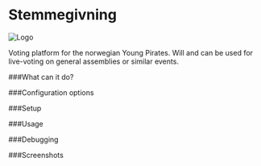 Stemmegivning
=============

![Logo](http://ungepirater.no/img/Logo_ungPIR_fullFarge.svg)

Voting platform for the norwegian Young Pirates. Will and can be used for live-voting on general assemblies or similar events.

###What can it do?

###Configuration options

###Setup

###Usage

###Debugging

###Screenshots
